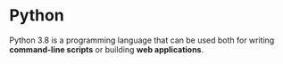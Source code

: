 # Python

Python 3.8 is a programming language that can be used both for writing **command-line scripts** or building **web applications**.
